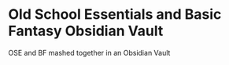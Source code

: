# Old School Essentials and Basic Fantasy Obsidian Vault
 OSE and BF mashed together in an Obsidian Vault
